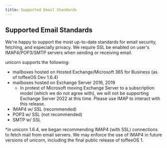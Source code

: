 ```yaml
---
title: Supported Email Standards
---
```


## Supported Email Standards
We're happy to support the most up-to-date standards for email security, fetching, and especially privacy. We require SSL be enabled on user's IMAP4/POP3/SMTP servers when sending or receiving email.

unicorn supports the following:
- mailboxes hosted on Hosted Exchange/Microsoft 365 for Business (as of toffeeOS Dev 1.6.4)
- mailboxes hosted on Exchange Server 2016, 2019
  - In protest of Microsoft moving Exchange Server to a subscription model (which we do not agree with), we will not be supporting Exchange Server 2022 at this time. Please use IMAP to interact with this release.
- IMAP4 w/ SSL (recommended)
- POP3 w/ SSL (not recommended)
- SMTP w/ SSL

*in unicorn 1.6.4, we began recommending IMAP4 (with SSL) connections to fetch mail from email servers. We may enforce the use of IMAP4 in future versions of unicorn, including the final public release of toffeeOS 1.
